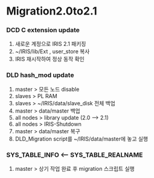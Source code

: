 # Migration2.0to2.1

### DCD C extension update

1. 새로운 계정으로 IRIS 2.1 패키징
2. ~/IRIS/lib/Ext , user_store 복사
3. IRIS 재시작하여 정상 동작 확인

### DLD  hash_mod update

1. master > 모든 노드 disable
2. slaves > PL RAM
3. slaves > ~/IRIS/data/slave_disk 전체 백업
4. master > data/master 백업
5. all nodes > library update (2.0 --> 2.1)
6. all nodes > IRIS-Shutdown
7. master > data/master 복구
8. DLD_Migration script를 ~/IRIS/data/master에 놓고 실행

### SYS_TABLE_INFO <-- SYS_TABLE_REALNAME

1. master > 상기 작업 완료 후 migration 스크립트 실행
